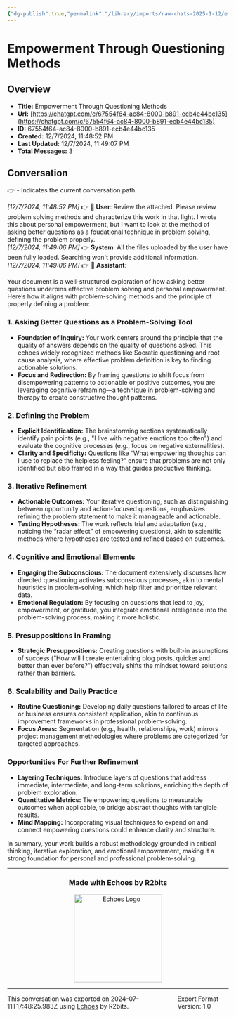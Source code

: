 ```yaml
---
{"dg-publish":true,"permalink":"/library/imports/raw-chats-2025-1-12/empowerment-through-questioning-methods/"}
---
```


# Empowerment Through Questioning Methods

## Overview
- **Title:** Empowerment Through Questioning Methods
- **Url:** [https://chatgpt.com/c/67554f64-ac84-8000-b891-ecb4e44bc135](https://chatgpt.com/c/67554f64-ac84-8000-b891-ecb4e44bc135)
- **ID:** 67554f64-ac84-8000-b891-ecb4e44bc135
- **Created:** 12/7/2024, 11:48:52 PM
- **Last Updated:** 12/7/2024, 11:49:07 PM
- **Total Messages:** 3

## Conversation
👉 - Indicates the current conversation path

<i>[12/7/2024, 11:48:52 PM]</i> 👉 <b>👤 User</b>: Review the attached. Please review problem solving methods and characterize this work in that light. I wrote this about personal empowerment, but I want to look at the method of asking better questions as a foudational technique in problem solving, defining the problem properly.<br>
<i>[12/7/2024, 11:49:06 PM]</i> 👉 <b>System</b>: All the files uploaded by the user have been fully loaded. Searching won't provide additional information.<br>
<i>[12/7/2024, 11:49:06 PM]</i> 👉 <b>🤖 Assistant</b>: 

Your document is a well-structured exploration of how asking better questions underpins effective problem solving and personal empowerment. Here’s how it aligns with problem-solving methods and the principle of properly defining a problem:

### **1. Asking Better Questions as a Problem-Solving Tool**
- **Foundation of Inquiry:** Your work centers around the principle that the quality of answers depends on the quality of questions asked. This echoes widely recognized methods like Socratic questioning and root cause analysis, where effective problem definition is key to finding actionable solutions.
- **Focus and Redirection:** By framing questions to shift focus from disempowering patterns to actionable or positive outcomes, you are leveraging cognitive reframing—a technique in problem-solving and therapy to create constructive thought patterns.

### **2. Defining the Problem**
- **Explicit Identification:** The brainstorming sections systematically identify pain points (e.g., "I live with negative emotions too often") and evaluate the cognitive processes (e.g., focus on negative externalities).
- **Clarity and Specificity:** Questions like “What empowering thoughts can I use to replace the helpless feeling?” ensure that problems are not only identified but also framed in a way that guides productive thinking.

### **3. Iterative Refinement**
- **Actionable Outcomes:** Your iterative questioning, such as distinguishing between opportunity and action-focused questions, emphasizes refining the problem statement to make it manageable and actionable.
- **Testing Hypotheses:** The work reflects trial and adaptation (e.g., noticing the “radar effect” of empowering questions), akin to scientific methods where hypotheses are tested and refined based on outcomes.

### **4. Cognitive and Emotional Elements**
- **Engaging the Subconscious:** The document extensively discusses how directed questioning activates subconscious processes, akin to mental heuristics in problem-solving, which help filter and prioritize relevant data.
- **Emotional Regulation:** By focusing on questions that lead to joy, empowerment, or gratitude, you integrate emotional intelligence into the problem-solving process, making it more holistic.

### **5. Presuppositions in Framing**
- **Strategic Presuppositions:** Creating questions with built-in assumptions of success (“How will I create entertaining blog posts, quicker and better than ever before?”) effectively shifts the mindset toward solutions rather than barriers.

### **6. Scalability and Daily Practice**
- **Routine Questioning:** Developing daily questions tailored to areas of life or business ensures consistent application, akin to continuous improvement frameworks in professional problem-solving.
- **Focus Areas:** Segmentation (e.g., health, relationships, work) mirrors project management methodologies where problems are categorized for targeted approaches.

### **Opportunities For Further Refinement**
- **Layering Techniques:** Introduce layers of questions that address immediate, intermediate, and long-term solutions, enriching the depth of problem exploration.
- **Quantitative Metrics:** Tie empowering questions to measurable outcomes when applicable, to bridge abstract thoughts with tangible results.
- **Mind Mapping:** Incorporating visual techniques to expand on and connect empowering questions could enhance clarity and structure.

In summary, your work builds a robust methodology grounded in critical thinking, iterative exploration, and emotional empowerment, making it a strong foundation for personal and professional problem-solving.<br>

---

<div align="center">

### Made with Echoes by R2bits

<a href="https://echoes.r2bits.com">
  <img src="https://images.squarespace-cdn.com/content/v1/6493af4741c13939d335f0b8/18b27467-2da2-43b7-8d44-234bccf4f462/MINI_ECHOES_LOGO_NORMAL_WHITE_TEXT_SMALL-05-14+%281%29.png?format=300w" alt="Echoes Logo" width="200"/>
</a>

</div>

---

<div style="display: flex; justify-content: space-between;">
  <span>This conversation was exported on 2024-07-11T17:48:25.983Z using <a href="https://echoes.r2bits.com">Echoes</a> by R2bits.</span>
  <span>Export Format Version: 1.0</span>
</div>
